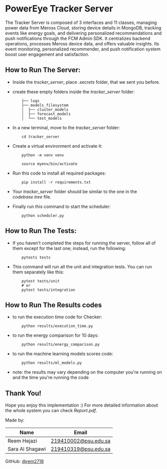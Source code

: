 # PowerEye Tracker Server

The Tracker Server is composed of 3 interfaces and 11 classes, managing power data from Meross Cloud, storing device details in MongoDB, tracking events like energy goals, and delivering personalized recommendations and push notifications through the FCM Admin SDK. It centralizes backend operations, processes Meross device data, and offers valuable insights. Its event monitoring, personalized recommender, and push notification system boost user engagement and satisfaction.

## How to Run The Server:

- Inside the _trscker\_server_, place _.secrets_ folder, that we sent you before.

- create these empty folders inside the _tracker\_server_ folder:
    ```
        ├── logs
        ├── models_filesystem
        │  ├── cluster_models
        │  ├── forecast_models
        │  └── test_models
    ```

- In a new terminal, move to the _tracker\_server_ folder:
    ```
        cd tracker_server
    ```

- Create a virtual environment and activate it:
    ```
        python -m venv venv
        
        source myenv/bin/activate
    ```

- Run this code to install all required packages:
    ```
        pip install -r requirements.txt
    ```

- Your _tracker\_server_ folder should be similar to the one in the _codebase.tree_ file.

- Finally run this command to start the scheduler:

    ```
        python scheduler.py
    ```

## How to Run The Tests:

- If you haven't completed the steps for running the server, follow all of them except for the last one; instead, run the following:

    ```
        pytests tests
    ```
- This command will run all the unit and integration tests. You can run them separately like this:

    ```
        pytest tests/unit
        # or  
        pytest tests/integration
    ```

## How to Run The Results codes

- to run the execution time code for Checker:

    ```
        python results/execution_time.py
    ```
- to run the energy comparison for 10 days: 

    ```
        python results/energy_comparison.py
    ```
- to run the machine learning models scores code:

    ```
        python results/ml_models.py
    ```
- note: the results may vary depending on the computer you're running on and the time you're running the code

## Thank You!

Hope you enjoy this implementation :)
For more detailed information about the whole system you can check _Report.pdf_.

Made by:

| Name         | Email               |
| ------------ | ------------------- |
| Reem Hejazi  | 219410002@psu.edu.sa|
| Sara Al Shagawi | 219410319@psu.edu.sa|

GitHub: [@rem2718](https://github.com/rem2718)
